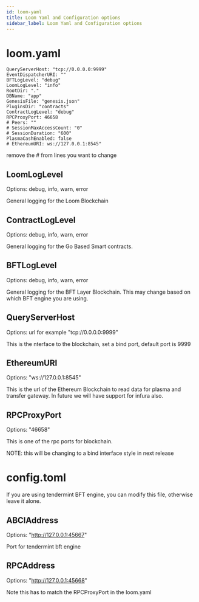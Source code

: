 ```yaml
---
id: loom-yaml
title: Loom Yaml and Configuration options
sidebar_label: Loom Yaml and Configuration options
---
```

# loom.yaml

    QueryServerHost: "tcp://0.0.0.0:9999"
    EventDispatcherURI: ""
    BFTLogLevel: "debug"
    LoomLogLevel: "info"
    RootDir: "."
    DBName: "app"
    GenesisFile: "genesis.json"
    PluginsDir: "contracts"
    ContractLogLevel: "debug"
    RPCProxyPort: 46658
    # Peers: ""
    # SessionMaxAccessCount: "0"
    # SessionDuration: "600"
    PlasmaCashEnabled: false
    # EthereumURI: ws://127.0.0.1:8545"
    

remove the # from lines you want to change

## LoomLogLevel

Options: debug, info, warn, error

General logging for the Loom Blockchain

## ContractLogLevel

Options: debug, info, warn, error

General logging for the Go Based Smart contracts.

## BFTLogLevel

Options: debug, info, warn, error

General logging for the BFT Layer Blockchain. This may change based on which BFT engine you are using.

## QueryServerHost

Options: url for example "tcp://0.0.0.0:9999"

This is the nterface to the blockchain, set a bind port, default port is 9999

## EthereumURI

Options: "ws://127.0.0.1:8545"

This is the url of the Ethereum Blockchain to read data for plasma and transfer gateway. In future we will have support for infura also.

## RPCProxyPort

Options: "46658"

This is one of the rpc ports for blockchain.

NOTE: this will be changing to a bind interface style in next release

# config.toml

If you are using tendermint BFT engine, you can modify this file, otherwise leave it alone.

## ABCIAddress

Options: "http://127.0.0.1:45667"

Port for tendermint bft engine

## RPCAddress

Options: "http://127.0.0.1:45668"

Note this has to match the RPCProxyPort in the loom.yaml